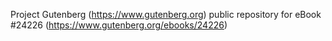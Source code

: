 Project Gutenberg (https://www.gutenberg.org) public repository for eBook #24226 (https://www.gutenberg.org/ebooks/24226)
